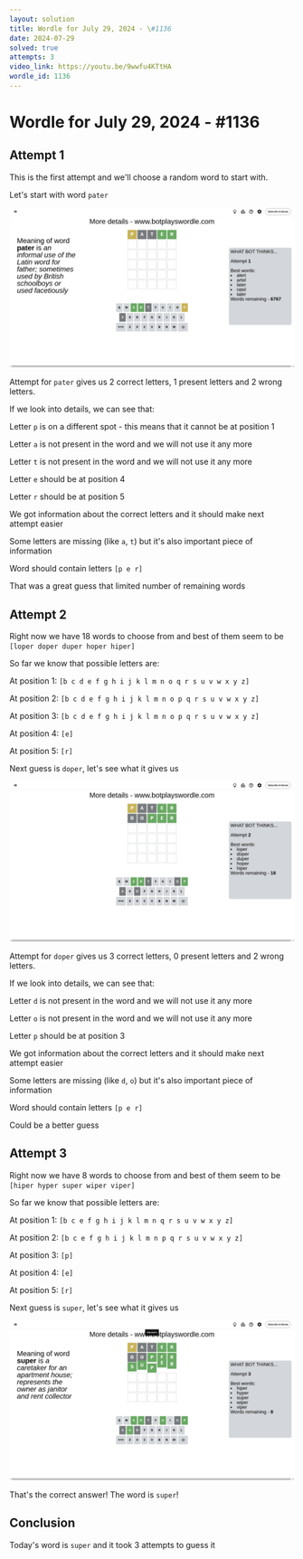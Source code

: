 ```yaml
---
layout: solution
title: Wordle for July 29, 2024 - \#1136
date: 2024-07-29
solved: true
attempts: 3
video_link: https://youtu.be/9wwfu4KTtHA
wordle_id: 1136
---
```


# Wordle for July 29, 2024 - \#1136

## Attempt 1

This is the first attempt and we'll choose a random word to start with.

Let's start with word `pater`

![Attempt 1](2024-07-29/attempt-1.png)

Attempt for `pater` gives us 2 correct letters, 1 present letters and 2 wrong letters.

If we look into details, we can see that:

Letter `p` is on a different spot - this means that it cannot be at position 1

Letter `a` is not present in the word and we will not use it any more

Letter `t` is not present in the word and we will not use it any more

Letter `e` should be at position 4

Letter `r` should be at position 5

We got information about the correct letters and it should make next attempt easier

Some letters are missing (like `a`, `t`) but it's also important piece of information

Word should contain letters `[p e r]`

That was a great guess that limited number of remaining words



## Attempt 2

Right now we have 18 words to choose from and best of them seem to be `[loper doper duper hoper hiper]`

So far we know that possible letters are:

At position 1: `[b c d e f g h i j k l m n o q r s u v w x y z]`

At position 2: `[b c d e f g h i j k l m n o p q r s u v w x y z]`

At position 3: `[b c d e f g h i j k l m n o p q r s u v w x y z]`

At position 4: `[e]`

At position 5: `[r]`

Next guess is `doper`, let's see what it gives us

![Attempt 2](2024-07-29/attempt-2.png)

Attempt for `doper` gives us 3 correct letters, 0 present letters and 2 wrong letters.

If we look into details, we can see that:

Letter `d` is not present in the word and we will not use it any more

Letter `o` is not present in the word and we will not use it any more

Letter `p` should be at position 3

We got information about the correct letters and it should make next attempt easier

Some letters are missing (like `d`, `o`) but it's also important piece of information

Word should contain letters `[p e r]`

Could be a better guess



## Attempt 3

Right now we have 8 words to choose from and best of them seem to be `[hiper hyper super wiper viper]`

So far we know that possible letters are:

At position 1: `[b c e f g h i j k l m n q r s u v w x y z]`

At position 2: `[b c e f g h i j k l m n p q r s u v w x y z]`

At position 3: `[p]`

At position 4: `[e]`

At position 5: `[r]`

Next guess is `super`, let's see what it gives us

![Attempt 3](2024-07-29/attempt-3.png)

That's the correct answer! The word is `super`!

## Conclusion

Today's word is `super` and it took 3 attempts to guess it

